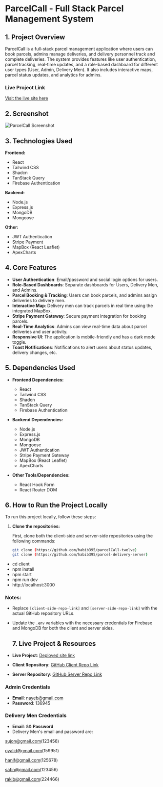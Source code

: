 # ParcelCall - Full Stack Parcel Management System

## 1. Project Overview

ParcelCall is a full-stack parcel management application where users can book parcels, admins manage deliveries, and delivery personnel track and complete deliveries. The system provides features like user authentication, parcel tracking, real-time updates, and a role-based dashboard for different user types (User, Admin, Delivery Men). It also includes interactive maps, parcel status updates, and analytics for admins.

### Live Project Link
[Visit the live site here](https://crabby-square.surge.sh/)

## 2. Screenshot

![ParcelCall Screenshot](https://i.ibb.co.com/HL11sL9p/12.png)

## 3. Technologies Used

**Frontend:**
- React
- Tailwind CSS
- Shadcn
- TanStack Query
- Firebase Authentication

**Backend:**
- Node.js
- Express.js
- MongoDB
- Mongoose

**Other:**
- JWT Authentication
- Stripe Payment
- MapBox (React Leaflet)
- ApexCharts

## 4. Core Features

- **User Authentication**: Email/password and social login options for users.
- **Role-Based Dashboards**: Separate dashboards for Users, Delivery Men, and Admins.
- **Parcel Booking & Tracking**: Users can book parcels, and admins assign deliveries to delivery men.
- **Interactive Map**: Delivery men can track parcels in real time using the integrated MapBox.
- **Stripe Payment Gateway**: Secure payment integration for booking parcels.
- **Real-Time Analytics**: Admins can view real-time data about parcel deliveries and user activity.
- **Responsive UI**: The application is mobile-friendly and has a dark mode toggle.
- **Toast Notifications**: Notifications to alert users about status updates, delivery changes, etc.
  
## 5. Dependencies Used

- **Frontend Dependencies:**
  - React
  - Tailwind CSS
  - Shadcn
  - TanStack Query
  - Firebase Authentication

- **Backend Dependencies:**
  - Node.js
  - Express.js
  - MongoDB
  - Mongoose
  - JWT Authentication
  - Stripe Payment Gateway
  - MapBox (React Leaflet)
  - ApexCharts
  
- **Other Tools/Dependencies:**
  - React Hook Form
  - React Router DOM

## 6. How to Run the Project Locally

To run this project locally, follow these steps:

1. **Clone the repositories:**

   First, clone both the client-side and server-side repositories using the following commands:

   ```bash
   git clone (https://github.com/habib395/parcelCall-twelve)
   git clone (https://github.com/habib395/parcel-delivery-server)

- cd client
- npm install 
- npm start
- npm run dev
- http://localhost:3000
### Notes:
- Replace `[client-side-repo-link]` and `[server-side-repo-link]` with the actual GitHub repository URLs.
- Update the `.env` variables with the necessary credentials for Firebase and MongoDB for both the client and server sides.


   ## 7. Live Project & Resources

- **Live Project**: [Deployed site link](https://crabby-square.surge.sh/)
- **Client Repository**: [GitHub Client Repo Link](https://github.com/habib395/parcelCall-twelve)  
- **Server Repository**: [GitHub Server Repo Link](https://github.com/habib395/parcel-delivery-server)  

### Admin Credentials
- **Email**: nayeb@gmail.com
- **Password**:  136945

### Delivery Men Credentials
- **Email**: && **Password**
- Delivery Men's email and password are:

sujon@gmail.com(123456)

oyalid@gmail.com(159951)

hanif@gmail.com(125678)

safin@gmail.com(123456)

rakib@gmail.com(224466)
